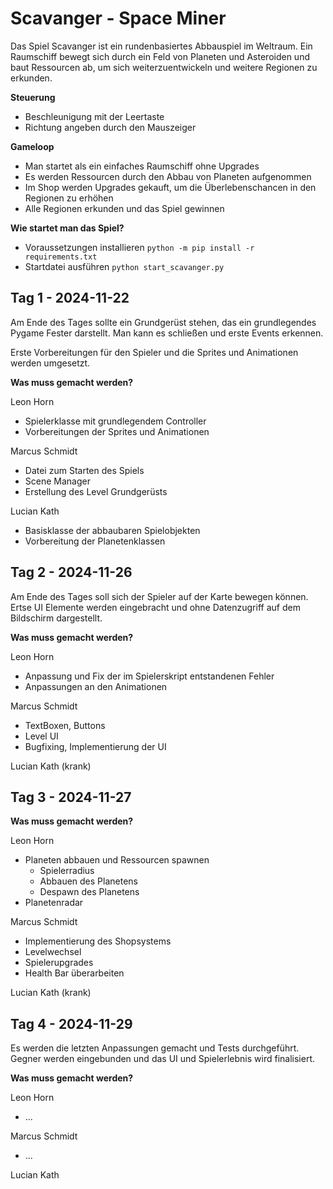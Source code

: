 # Scavanger - Space Miner

Das Spiel Scavanger ist ein rundenbasiertes Abbauspiel im Weltraum.
Ein Raumschiff bewegt sich durch ein Feld von Planeten und Asteroiden und baut Ressourcen ab, um sich weiterzuentwickeln und weitere Regionen zu erkunden.

**Steuerung**

- Beschleunigung mit der Leertaste
- Richtung angeben durch den Mauszeiger

**Gameloop**

- Man startet als ein einfaches Raumschiff ohne Upgrades
- Es werden Ressourcen durch den Abbau von Planeten aufgenommen
- Im Shop werden Upgrades gekauft, um die Überlebenschancen in den Regionen zu erhöhen
- Alle Regionen erkunden und das Spiel gewinnen

**Wie startet man das Spiel?**

- Voraussetzungen installieren `python -m pip install -r requirements.txt`
- Startdatei ausführen `python start_scavanger.py`


## Tag 1 - 2024-11-22

Am Ende des Tages sollte ein Grundgerüst stehen, das ein grundlegendes Pygame Fester darstellt. Man kann es schließen und erste Events erkennen.

Erste Vorbereitungen für den Spieler und die Sprites und Animationen werden umgesetzt.


**Was muss gemacht werden?**

Leon Horn
- Spielerklasse mit grundlegendem Controller
- Vorbereitungen der Sprites und Animationen

Marcus Schmidt
- Datei zum Starten des Spiels
- Scene Manager
- Erstellung des Level Grundgerüsts

Lucian Kath
- Basisklasse der abbaubaren Spielobjekten
- Vorbereitung der Planetenklassen


## Tag 2 - 2024-11-26

Am Ende des Tages soll sich der Spieler auf der Karte bewegen können.
Ertse UI Elemente werden eingebracht und ohne Datenzugriff auf dem Bildschirm dargestellt.

**Was muss gemacht werden?**

Leon Horn
- Anpassung und Fix der im Spielerskript entstandenen Fehler
- Anpassungen an den Animationen

Marcus Schmidt
- TextBoxen, Buttons
- Level UI
- Bugfixing, Implementierung der UI

Lucian Kath (krank)


## Tag 3 - 2024-11-27

**Was muss gemacht werden?**

Leon Horn

- Planeten abbauen und Ressourcen spawnen
    - Spielerradius
    - Abbauen des Planetens
    - Despawn des Planetens
- Planetenradar

Marcus Schmidt

- Implementierung des Shopsystems
- Levelwechsel
- Spielerupgrades
- Health Bar überarbeiten

Lucian Kath (krank)


## Tag 4 - 2024-11-29

Es werden die letzten Anpassungen gemacht und Tests durchgeführt.
Gegner werden eingebunden und das UI und Spielerlebnis wird finalisiert.

**Was muss gemacht werden?**

Leon Horn
- ...

Marcus Schmidt
- ...

Lucian Kath